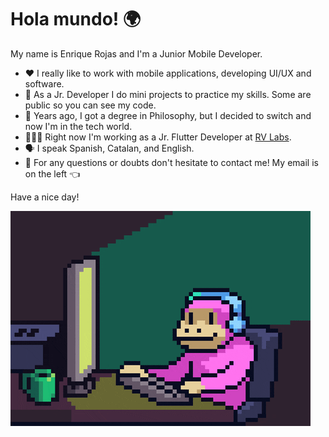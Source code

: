 # Hola mundo! 🌍
My name is Enrique Rojas and I'm a Junior Mobile Developer.

- ❤️ I really like to work with mobile applications, developing UI/UX and software.
- 🌱 As a Jr. Developer I do mini projects to practice my skills. Some are public so you can see my code.
- 📖 Years ago, I got a degree in Philosophy, but I decided to switch and now I'm in the tech world.
- 👨🏽‍💻 Right now I'm working as a Jr. Flutter Developer at [RV Labs](https://www.rvlabs.app/).
- 🗣 I speak Spanish, Catalan, and English.
- 📧 For any questions or doubts don't hesitate to contact me! My email is on the left 👈

Have a nice day!

![](https://github.com/enrojasv/enrojasv/blob/main/mono_chulesco.gif)
